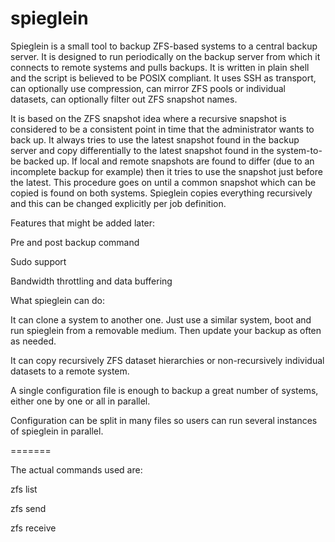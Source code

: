 # spieglein
Spieglein is a small tool to backup ZFS-based systems to a central backup server. It is designed to run periodically on the backup server from which it connects to remote systems and pulls backups. It is written in plain shell and the script is believed to be POSIX compliant. It uses SSH as transport, can optionally use compression, can mirror ZFS pools or individual datasets, can optionally filter out ZFS snapshot names.

It is based on the ZFS snapshot idea where a recursive snapshot is considered to be a consistent point in time that the administrator wants to back up. It always tries to use the latest snapshot found in the backup server and copy differentially to the latest snapshot found in the system-to-be backed up. If local and remote snapshots are found to differ (due to an incomplete backup for example) then it tries to use the snapshot just before the latest. This procedure goes on until a common snapshot which can be copied is found on both systems. Spieglein copies everything recursively and this can be changed explicitly per job definition.

Features that might be added later:

Pre and post backup command

Sudo support

Bandwidth throttling and data buffering





What spieglein can do:

It can clone a system to another one. Just use a similar system, boot and run spieglein from a removable medium. Then update your backup as often as needed.

It can copy recursively ZFS dataset hierarchies or non-recursively individual datasets to a remote system.

A single configuration file is enough to backup a great number of systems, either one by one or all in parallel.

Configuration can be split in many files so users can run several instances of spieglein in parallel.




=======

The actual commands used are:

zfs list

zfs send

zfs receive
